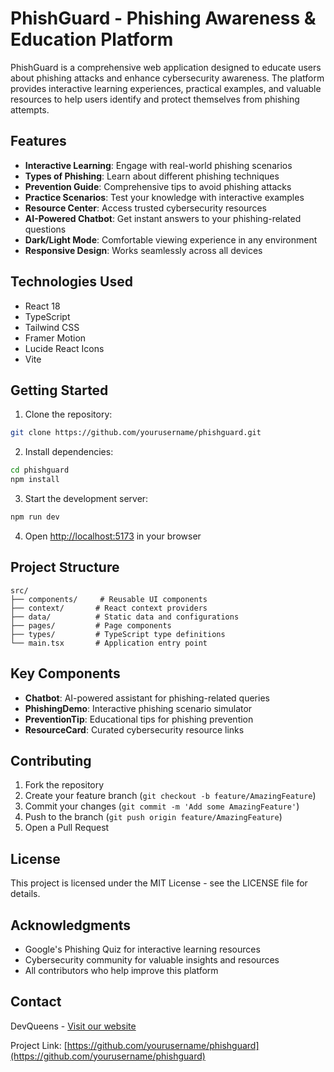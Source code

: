 # PhishGuard - Phishing Awareness & Education Platform

PhishGuard is a comprehensive web application designed to educate users about phishing attacks and enhance cybersecurity awareness. The platform provides interactive learning experiences, practical examples, and valuable resources to help users identify and protect themselves from phishing attempts.

## Features

- **Interactive Learning**: Engage with real-world phishing scenarios
- **Types of Phishing**: Learn about different phishing techniques
- **Prevention Guide**: Comprehensive tips to avoid phishing attacks
- **Practice Scenarios**: Test your knowledge with interactive examples
- **Resource Center**: Access trusted cybersecurity resources
- **AI-Powered Chatbot**: Get instant answers to your phishing-related questions
- **Dark/Light Mode**: Comfortable viewing experience in any environment
- **Responsive Design**: Works seamlessly across all devices

## Technologies Used

- React 18
- TypeScript
- Tailwind CSS
- Framer Motion
- Lucide React Icons
- Vite

## Getting Started

1. Clone the repository:
```bash
git clone https://github.com/yourusername/phishguard.git
```

2. Install dependencies:
```bash
cd phishguard
npm install
```

3. Start the development server:
```bash
npm run dev
```

4. Open [http://localhost:5173](http://localhost:5173) in your browser

## Project Structure

```
src/
├── components/     # Reusable UI components
├── context/       # React context providers
├── data/          # Static data and configurations
├── pages/         # Page components
├── types/         # TypeScript type definitions
└── main.tsx       # Application entry point
```

## Key Components

- **Chatbot**: AI-powered assistant for phishing-related queries
- **PhishingDemo**: Interactive phishing scenario simulator
- **PreventionTip**: Educational tips for phishing prevention
- **ResourceCard**: Curated cybersecurity resource links

## Contributing

1. Fork the repository
2. Create your feature branch (`git checkout -b feature/AmazingFeature`)
3. Commit your changes (`git commit -m 'Add some AmazingFeature'`)
4. Push to the branch (`git push origin feature/AmazingFeature`)
5. Open a Pull Request

## License

This project is licensed under the MIT License - see the LICENSE file for details.

## Acknowledgments

- Google's Phishing Quiz for interactive learning resources
- Cybersecurity community for valuable insights and resources
- All contributors who help improve this platform

## Contact

DevQueens - [Visit our website](https://example.com)

Project Link: [https://github.com/yourusername/phishguard](https://github.com/yourusername/phishguard)